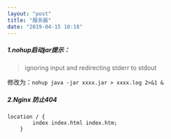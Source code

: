 ```yaml
---
layout: "post"
title: "服务器"
date: "2019-04-15 10:18"
---
```


##### 1.nohup启动jar提示：
> ignoring input and redirecting stderr to stdout

修改为：`nohup java -jar xxxx.jar > xxxx.log 2>&1 &`

##### 2.Nginx 防止404
```
location / {
		index index.html index.htm;
	}
```
